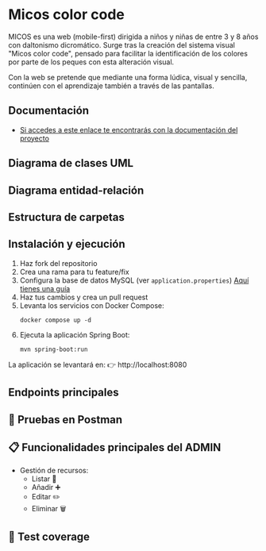 # Micos color code

MICOS es una web (mobile-first) dirigida a niños y niñas de entre 3 y 8 años con daltonismo dicromático. Surge tras la creación del sistema visual "Micos color code", pensado para facilitar la identificación de los colores por parte de los peques con esta alteración visual. 

Con la web se pretende que mediante una forma lúdica, visual y sencilla, continúen con el aprendizaje también a través de las pantallas. 

## Documentación
- [Si accedes a este enlace te encontrarás con la documentación del proyecto](https://www.notion.so/sara-vazquez/MICOS-PROYECTO-FINAL-23fd5565c5b68048a775fc74e9a9f749)

## Diagrama de clases UML

## Diagrama entidad-relación

## Estructura de carpetas

## Instalación y ejecución
1. Haz fork del repositorio
2. Crea una rama para tu feature/fix
3. Configura la base de datos MySQL (ver `application.properties`) [Aquí tienes una guía](https://www.notion.so/sara-vazquez/Instalaciones-back-28dd5565c5b6805e823dc9f9ec5170d9)
4. Haz tus cambios y crea un pull request
5. Levanta los servicios con Docker Compose:
	 ```
	 docker compose up -d
	 ```
6. Ejecuta la aplicación Spring Boot:
	 ```
	 mvn spring-boot:run
	 ```
  La aplicación se levantará en:
👉 http://localhost:8080


## Endpoints principales

## 📯 Pruebas en Postman

## 📋 Funcionalidades principales del ADMIN

- Gestión de recursos:
  - Listar 📄
  - Añadir ➕
  - Editar ✏️
  - Eliminar 🗑

## 🧪 Test coverage